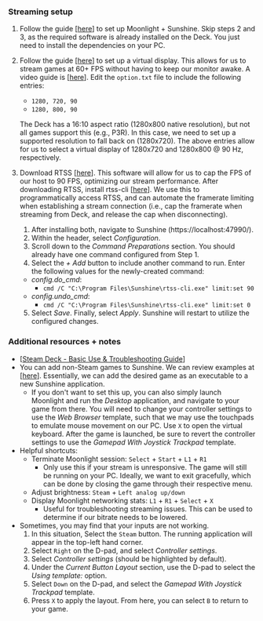 ### Streaming setup

1. Follow the guide [[here](https://www.reddit.com/r/SteamDeck/comments/19ahzxq/youre_streaming_your_games_wrong_let_me_show_you/)] to set up Moonlight + Sunshine. Skip steps 2 and 3, as the required software is already installed on the Deck. You just need to install the dependencies on your PC.

2. Follow the guide [[here](https://www.reddit.com/r/MoonlightStreaming/comments/rzpcpc/moonlight_streaming_without_monitor_no_dummy_plug/)] to set up a virtual display. This allows for us to stream games at 60+ FPS without having to keep our monitor awake. A video guide is [[here](https://www.youtube.com/watch?v=byfBWDnToYk)]. Edit the `option.txt` file to include the following entries:

    - `1280, 720, 90`
    - `1280, 800, 90`

    The Deck has a 16:10 aspect ratio (1280x800 native resolution), but not all games support this (e.g., P3R). In this case, we need to set up a supported resolution to fall back on (1280x720). The above entries allow for us to select a virtual display of 1280x720 and 1280x800 @ 90 Hz, respectively.

3. Download RTSS [[here](https://www.guru3d.com/download/rtss-rivatuner-statistics-server-download/)]. This software will allow for us to cap the FPS of our host to 90 FPS, optimizing our stream performance. After downloading RTSS, install rtss-cli [[here](https://github.com/xanderfrangos/rtss-cli/releases/tag/v1.0.0)]. We use this to programmatically access RTSS, and can automate the framerate limiting when establishing a stream connection (i.e., cap the framerate when streaming from Deck, and release the cap when disconnecting).

    1. After installing both, navigate to Sunshine (https://localhost:47990/).
    2. Within the header, select *Configuration*.
    3. Scroll down to the *Command Preparations* section. You should already have one command configured from Step 1.
    4. Select the *+ Add* button to include another command to run. Enter the following values for the newly-created command:
    - *config.do_cmd*:
        - `cmd /C "C:\Program Files\Sunshine\rtss-cli.exe" limit:set 90`
    - *config.undo_cmd*:
        - `cmd /C "C:\Program Files\Sunshine\rtss-cli.exe" limit:set 0`
    5. Select *Save*. Finally, select *Apply*. Sunshine will restart to utilize the configured changes.

### Additional resources + notes

- [[Steam Deck - Basic Use & Troubleshooting Guide](https://help.steampowered.com/en/faqs/view/69E3-14AF-9764-4C28)]
- You can add non-Steam games to Sunshine. We can review examples at [[here](https://docs.lizardbyte.dev/projects/sunshine/en/latest/about/guides/app_examples.html)]. Essentially, we can add the desired game as an executable to a new Sunshine application.
    - If you don't want to set this up, you can also simply launch Moonlight and run the *Desktop* application, and navigate to your game from there. You will need to change your controller settings to use the *Web Browser* template, such that we may use the touchpads to emulate mouse movement on our PC. Use `X` to open the virtual keyboard. After the game is launched, be sure to revert the controller settings to use the *Gamepad With Joystick Trackpad* template.
- Helpful shortcuts:
    - Terminate Moonlight session: `Select` + `Start` + `L1` + `R1`
        - Only use this if your stream is unresponsive. The game will still be running on your PC. Ideally, we want to exit gracefully, which can be done by closing the game through their respective menu.
    - Adjust brightness: `Steam` + `Left analog up/down`
    - Display Moonlight networking stats: `L1` + `R1` + `Select` + `X`
        - Useful for troubleshooting streaming issues. This can be used to determine if our bitrate needs to be lowered.
- Sometimes, you may find that your inputs are not working.
    1. In this situation, Select the `Steam` button. The running application will appear in the top-left hand corner.
    2. Select `Right` on the D-pad, and select *Controller settings*.
    4. Select *Controller settings* (should be highlighted by default).
    5. Under the *Current Button Layout* section, use the D-pad to select the *Using template:* option.
    6. Select `Down` on the D-pad, and select the *Gamepad With Joystick Trackpad* template.
    7. Press `X` to apply the layout. From here, you can select `B` to return to your game.
